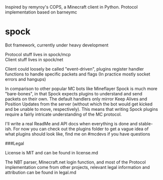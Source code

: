 Inspired by remyroy's COPS, a Minecraft client in Python. Protocol implementation based on barneymc

spock
=====

Bot framework, currently under heavy development

Protocol stuff lives in spock/mcp  
Client stuff lives in spock/net

Client could loosely be called "event-driven", plugins register handler functions to handle specific packets and flags (In practice mostly socket errors and hangups)

In comparison to other popular MC bots like Mineflayer Spock is much more "bare-bones", in that Spock expects plugins to understand and send packets on their own. The default handlers only mirror Keep Alives and Position Updates from the server (without which the bot would get kicked and be unable to move, respectively). This means that writing Spock plugins require a fairly intricate understanding of the MC protocol.

I'll write a real ReadMe and API docs when everything is done and stable-ish.
For now you can check out the plugins folder to get a vague idea of what plugins should look like, find me on #mcdevs if you have questions


###Legal

License is MIT and can be found in license.md

The NBT parser, Minecraft.net login function, and most of the Protocol implementation come from other projects, 
relevant legal information and attribution can be found in legal.md
